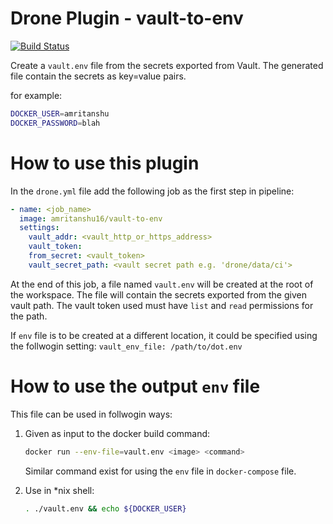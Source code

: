 Drone Plugin - vault-to-env
===========================

[![Build Status](http://build.xps.lan/api/badges/amritanshu/vault-to-env/status.svg)](http://build.xps.lan/amritanshu/vault-to-env)

Create a `vault.env` file from the secrets exported from Vault.
The generated file contain the secrets as key=value pairs.

for example:

```bash
DOCKER_USER=amritanshu
DOCKER_PASSWORD=blah
```


# How to use this plugin

In the `drone.yml` file add the following job as the first step in pipeline:

```yaml
- name: <job_name>
  image: amritanshu16/vault-to-env
  settings:
    vault_addr: <vault_http_or_https_address>
    vault_token:
    from_secret: <vault_token>
    vault_secret_path: <vault secret path e.g. 'drone/data/ci'>
```

At the end of this job, a file named `vault.env` will be created at the root
of the workspace. The file will contain the secrets exported from the given
vault path. The vault token used must have `list` and `read` permissions
for the path.

If `env` file is to be created at a different location, it could be specified
using the follwogin setting: `vault_env_file: /path/to/dot.env`

# How to use the output `env` file
This file can be used in follwogin ways:

1. Given as input to the docker build command:
    
    ```bash
    docker run --env-file=vault.env <image> <command>
    ```

    Similar command exist for using the `env` file in `docker-compose` file.

2. Use in *nix shell:

    ```bash
    . ./vault.env && echo ${DOCKER_USER}
    ```
